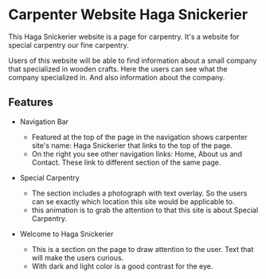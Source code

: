 # Carpenter Website Haga Snickerier

This Haga Snickerier website is a page for carpentry.
It's a website for special carpentry our fine carpentry.

Users of this website will be able to find information about a small company that specialized in wooden crafts.
Here the users can see what the company specialized in. 
And also information about the company.


## Features

* Navigation Bar

  * Featured at the top of the page in the navigation shows carpenter site's name: Haga Snickerier that links to the top of the page.
  * On the right you see other navigation links: Home, About us and Contact. These link to different section of the same page.




* Special Carpentry
  * The section includes a photograph with text overlay. So the users can se exactly which location this site would be applicable to.
  * this animation is to grab the attention to that this site is about Special Carpentry.


* Welcome to Haga Snickerier
  * This is a section on the page to draw attention to the user. Text that will make the users curious.
  * With dark and light color is a good contrast for the eye.











